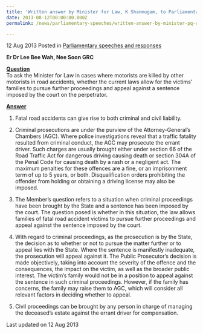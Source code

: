 ```yaml
---
title: 'Written answer by Minister for Law, K Shanmugam, to Parliamentary Question on court process for road accidents'
date: 2013-08-12T00:00:00.000Z
permalink: /news/parliamentary-speeches/written-answer-by-minister-pq-road-accidents/

---
```




12 Aug 2013 Posted in [Parliamentary speeches and responses](/news/parliamentary-speeches)

**Er Dr Lee Bee Wah, Nee Soon GRC**

**<u>Question</u>**  
To ask the Minister for Law in cases where motorists are killed by other motorists in road accidents, whether the current laws allow for the victims' families to pursue further proceedings and appeal against a sentence imposed by the court on the perpetrator.


**<u>Answer</u>**  
1. Fatal road accidents can give rise to both criminal and civil liability.

2. Criminal prosecutions are under the purview of the Attorney-General’s Chambers (AGC). Where police investigations reveal that a traffic fatality resulted from criminal conduct, the AGC may prosecute the errant driver. Such charges are usually brought either under section 66 of the Road Traffic Act for dangerous driving causing death or section 304A of the Penal Code for causing death by a rash or a negligent act. The maximum penalties for these offences are a fine, or an imprisonment term of up to 5 years, or both.  Disqualification orders prohibiting the offender from holding or obtaining a driving license may also be imposed.

3. The Member’s question refers to a situation when criminal proceedings have been brought by the State and a sentence has been imposed by the court. The question posed is whether in this situation, the law allows families of fatal road accident victims to pursue further proceedings and appeal against the sentence imposed by the court. 

4. With regard to criminal proceedings, as the prosecution is by the State, the decision as to whether or not to pursue the matter further or to appeal lies with the State. Where the sentence is manifestly inadequate, the prosecution will appeal against it. The Public Prosecutor’s decision is made objectively, taking into account the severity of the offence and the consequences, the impact on the victim, as well as the broader public interest. The victim’s family would not be in a position to appeal against the sentence in such criminal proceedings. However, if the family has concerns, the family may raise them to AGC, which will consider all relevant factors in deciding whether to appeal.

5. Civil proceedings can be brought by any person in charge of managing the deceased’s estate against the errant driver for compensation.


<p class="right-side-updated">Last updated on 12 Aug 2013</p> 
